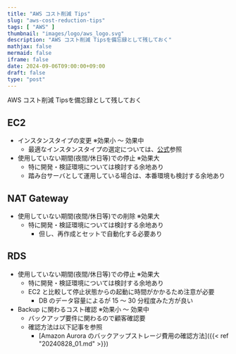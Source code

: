 ```yaml
---
title: "AWS コスト削減 Tips"
slug: "aws-cost-reduction-tips"
tags: [ "AWS" ]
thumbnail: "images/logo/aws_logo.svg"
description: "AWS コスト削減 Tipsを備忘録として残しておく"
mathjax: false
mermaid: false
iframe: false
date: 2024-09-06T09:00:00+09:00
draft: false
type: "post"
---
```


AWS コスト削減 Tipsを備忘録として残しておく

## EC2

* インスタンスタイプの変更 ※効果小 〜 効果中
  * 最適なインスタンスタイプの選定については、[公式](https://aws.amazon.com/jp/ec2/instance-types/)参照
* 使用していない期間(夜間/休日等)での停止 ※効果大
  * 特に開発・検証環境については検討する余地あり
  * 踏み台サーバとして運用している場合は、本番環境も検討する余地あり

## NAT Gateway

* 使用していない期間(夜間/休日等)での削除 ※効果大
  * 特に開発・検証環境については検討する余地あり
    * 但し、再作成とセットで自動化する必要あり

## RDS

* 使用していない期間(夜間/休日等)での停止 ※効果大
  * 特に開発・検証環境については検討する余地あり
  * EC2 と比較して停止状態からの起動に時間がかかるため注意が必要
    * DB のデータ容量によるが 15 〜 30 分程度みた方が良い
* Backup に関わるコスト確認 ※効果小 〜 効果中
  * バックアップ要件に関わるので顧客確認要
  * 確認方法は以下記事を参照
    * [Amazon Aurora のバックアップストレージ費用の確認方法]({{< ref "20240828_01.md" >}})
